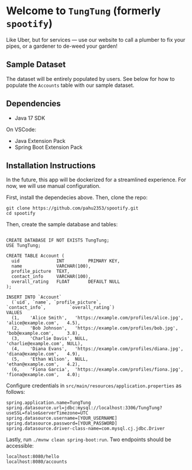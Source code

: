 # Welcome to `TungTung` (formerly `spootify`)
Like Uber, but for services — use our website to call a plumber to fix your pipes, or a gardener to de-weed your garden!

## Sample Dataset
The dataset will be entirely populated by users. See below for how to populate the `Accounts` table with our sample dataset.

## Dependencies
- Java 17 SDK

On VSCode:
- Java Extension Pack
- Spring Boot Extension Pack

## Installation Instructions
In the future, this app will be dockerized for a streamlined experience. For now, we will use manual configuration.

First, install the dependecies above. Then, clone the repo:
```
git clone https://github.com/pahu2353/spootify.git
cd spootify
```

Then, create the sample database and tables:
```

CREATE DATABASE IF NOT EXISTS TungTung;
USE TungTung;

CREATE TABLE Account (
  uid              INT         PRIMARY KEY,
  name             VARCHAR(100),
  profile_picture  TEXT,
  contact_info     VARCHAR(100),
  overall_rating   FLOAT       DEFAULT NULL
);

INSERT INTO `Account`
  (`uid`, `name`, `profile_picture`,                       `contact_info`,         `overall_rating`)
VALUES
  (1,    'Alice Smith',   'https://example.com/profiles/alice.jpg',   'alice@example.com',   4.5),
  (2,    'Bob Johnson',   'https://example.com/profiles/bob.jpg',     'bob@example.com',     3.8),
  (3,    'Charlie Davis', NULL,                                    'charlie@example.com', NULL),
  (4,    'Diana Evans',   'https://example.com/profiles/diana.jpg',  'diana@example.com',   4.9),
  (5,    'Ethan Wilson',  NULL,                                    'ethan@example.com',   4.2),
  (6,    'Fiona Garcia',  'https://example.com/profiles/fiona.jpg',  'fiona@example.com',   4.0);
```

Configure credentials in `src/main/resources/application.properties` as follows:
```
spring.application.name=TungTung
spring.datasource.url=jdbc:mysql://localhost:3306/TungTung?useSSL=false&serverTimezone=UTC
spring.datasource.username=[YOUR_USERNAME]
spring.datasource.password=[YOUR_PASSWORD]
spring.datasource.driver-class-name=com.mysql.cj.jdbc.Driver
```

Lastly, run `./mvnw clean spring-boot:run`. Two endpoints should be accessible:

```
localhost:8080/hello
localhost:8080/accounts
```
